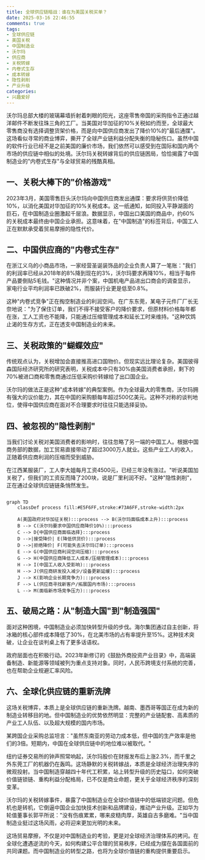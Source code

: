 ```yaml
---
title: 全球供应链暗战：谁在为美国关税买单？
date: 2025-03-16 22:46:55
comments: true
tags:
- 全球供应链
- 美国关税
- 中国制造业
- 沃尔玛
- 供应商
- 关税转嫁
- 内卷式生存
- 成本转嫁
- 隐性剥削
- 产业升级
categories:
- 兴趣爱好
---
```





沃尔玛总部大楼的玻璃幕墙折射着刺眼的阳光，这座零售帝国的采购指令正通过越洋邮件不断发往珠三角的工厂。当美国对华加征的10%关税如约而至，全球最大零售商没有选择调整货架价格，而是向中国供应商发出了降价10%的"最后通牒"。这场看似寻常的商业博弈，撕开了全球产业链利益分配失衡的隐秘伤口。虽然中国的软件行业已经不是之前美国的廉价市场，我们依然可以感受到在国际和国内两个市场的供应链中相似的处境。沃尔玛关税转嫁背后的供应链困局，恰恰揭露了中国制造业的"内卷式生存"与全球贸易的残酷真相。

## 一、关税大棒下的"价格游戏"

2023年3月，美国零售巨头沃尔玛向中国供应商发出通牒：要求将供货价降低10%，以消化美国对华加征的10%关税成本。这一纸通知，如同投入平静湖面的巨石，在中国制造业圈激起千层浪。数据显示，中国出口美国的商品中，约60%的关税成本最终由中国企业承担。这意味着，在"中国制造"的标签背后，中国工人正在默默承受着贸易摩擦的隐性代价。

## 二、中国供应商的"内卷式生存"
在浙江义乌的小商品市场，一家经营圣诞装饰品的企业负责人算了一笔账："我们的利润率已经从2018年的8%降到现在的3%，沃尔玛要求再降10%，相当于每件产品要倒贴5毛钱。"这种情况并非个案，中国机电产品进出口商会的调查显示，家电行业平均利润率已跌破2%，而服装行业更是低至0.8%。

这种"内卷式竞争"正在掏空制造业的利润空间。在广东东莞，某电子元件厂厂长无奈地说："为了保住订单，我们不得不接受客户的降价要求，但原材料价格每年都在涨，工人工资也不能降，只能通过压缩管理成本和延长工时来维持。"这种饮鸩止渴的生存方式，正在透支中国制造业的未来。

## 三、关税政策的"蝴蝶效应"
传统观点认为，关税增加会直接推高进口国物价。但现实远比理论复杂。美国彼得森国际经济研究所的研究表明，关税成本中只有30%由美国消费者承担，剩下的70%被进口商和零售商通过压低采购价转嫁给了出口国企业。

沃尔玛的做法正是这种"成本转嫁"的典型案例。作为全球最大的零售商，沃尔玛拥有强大的议价能力，其在中国的采购额每年超过500亿美元。这种不对称的谈判地位，使得中国供应商在面对不合理要求时往往只能选择妥协。

## 四、被忽视的"隐性剥削"
当我们讨论关税对美国消费者的影响时，往往忽略了另一端的中国工人。根据中国商务部的数据，加工贸易直接带动了超过3000万人就业。这些产业工人的收入，正随着供应商利润的压缩而受到威胁。

在江西某服装厂，工人李大姐每月工资4500元，已经三年没有涨过。"听说美国加关税了，但我们的工资反而降了200块，说是厂里利润不好。"这种"隐性剥削"，正在通过全球供应链链条悄然发生。



```mermaid

graph TD
    classDef process fill:#E5F6FF,stroke:#73A6FF,stroke-width:2px
    
    A(美国政府对华加征关税):::process --> B(沃尔玛面临成本上升):::process
    B --> C(沃尔玛要求中国供应商降价10%):::process
    C --> D{中国供应商面临选择}:::process
    D -->|接受降价| E(降低供货价):::process
    D -->|拒绝降价| F(可能失去沃尔玛订单):::process
    E --> G(中国供应商利润空间压缩):::process
    G --> H(中国供应商降低工人成本/压缩管理成本):::process
    H --> I(中国工人收入受影响):::process
    H --> J(供应商研发投入减少/设备更新延缓):::process
    J --> K(影响企业长期竞争力):::process
    F --> L(供应商寻找新客户/拓展国内市场):::process
    L --> M(面临新市场竞争压力):::process

```



## 五、破局之路：从"制造大国"到"制造强国"
面对这种困境，中国制造业必须加快转型升级的步伐。海尔集团通过自主创新，将冰箱的核心部件成本降低了30%，在北美市场的占有率提升至15%。这种技术突破，让企业在谈判桌上有了更多话语权。

政府层面也在积极行动。2023年新修订的《鼓励外商投资产业目录》中，高端装备制造、新能源等领域被列为重点支持对象。同时，人民币跨境支付系统的完善，也在帮助企业规避汇率风险。

## 六、全球化供应链的重新洗牌
这场关税博弈，本质上是全球供应链的重新洗牌。越南、墨西哥等国正在成为新的制造业转移目的地。但中国制造业的优势依然明显：完整的产业链配套、高素质的产业工人队伍、以及超大规模的国内市场。

某跨国企业采购总监坦言："虽然东南亚的劳动力成本低，但中国的生产效率是他们的3倍。短期内，中国在全球供应链中的地位难以被取代。"


纽约证券交易所的钟声照常响起，沃尔玛股价在财报发布后上涨2.3%，而千里之外东莞工厂的机器仍在轰鸣。这场静默的关税转嫁战，本质是全球经济治理失序的微观投射。当中国制造穿越四十年代工积累，站上转型升级的历史隘口，如何突破价值链锁链、重构利益分配格局，已不仅是商业命题，更关乎全球经济秩序的深刻变革。

沃尔玛的关税转嫁事件，暴露了中国制造业在全球价值链中的低端锁定问题。但危机也是转机，它倒逼中国企业加快技术创新和品牌建设，推动产业升级。正如华为轮值董事长郭平所说："没有伤痕累累，哪来皮糙肉厚，英雄自古多磨难。"当中国制造业挺过这场风雨，必将迎来更加光明的未来。

这场贸易摩擦，不仅是对中国制造业的考验，更是对全球经济治理体系的拷问。在全球化遭遇逆流的今天，如何构建公平合理的贸易秩序，已经成为摆在各国面前的共同课题。而中国制造业的转型之路，也将为全球价值链的重构提供重要启示。




